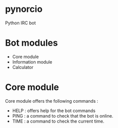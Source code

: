 # pynorcio
Python IRC bot

# Bot modules

* Core module
* Information module
* Calculator

# Core module
Core module offers the following commands :
* HELP : offers help for the bot commands
* PING : a command to check that the bot is online.
* TIME : a command to check the current time.
